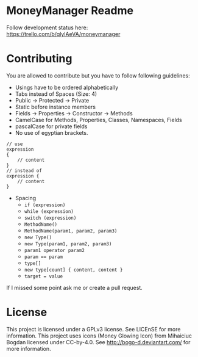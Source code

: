 # MoneyManager Readme
Follow development status here: https://trello.com/b/qlylAeVA/moneymanager

# Contributing
You are allowed to contribute but you have to follow following guidelines:

* Usings have to be ordered alphabetically
* Tabs instead of Spaces (Size: 4)
* Public -> Protected -> Private
* Static before instance members
* Fields -> Properties -> Constructor -> Methods
* CamelCase for Methods, Properties, Classes, Namespaces, Fields
* pascalCase for private fields
* No use of egyptian brackets.  
```
// use
expression
{
	// content
}
// instead of
expression {
	// content
}
```
* Spacing
    * `if (expression)`
	* `while (expression)`
	* `switch (expression)`
	* `MethodName()`
	* `MethodName(param1, param2, param3)`
	* `new Type()`
	* `new Type(param1, param2, param3)`
	* `param1 operator param2`
	* `param == param`
	* `type[]`
	* `new type[count] { content, content }`
	* `target = value`

If I missed some point ask me or create a pull request.

# License
This project is licensed under a GPLv3 license. See LICEnSE for more information.
This project uses icons (Money Glowing Icon) from Mihaiciuc Bogdan licensed under CC-by-4.0. See http://bogo-d.deviantart.com/ for more information.